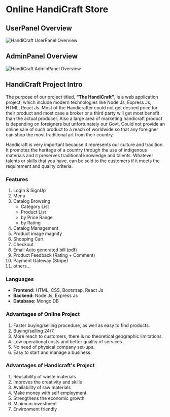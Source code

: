 # Online HandiCraft Store

## UserPanel Overview

![HandiCraft UserPanel Overview](https://user-images.githubusercontent.com/56494086/130429816-3e0d6c03-caef-4a47-b0be-81370b58fb58.gif "HandiCraft UserPanel Overview")

## AdminPanel Overview

![HandiCraft AdminPanel Overview](https://user-images.githubusercontent.com/56494086/130436135-bf6ff416-2588-44aa-9b8b-a14452b02cfb.gif "HandiCraft AdminPanel Overview")

## HandiCraft Project Intro

The purpose of our project titled, **“The HandiCraft”**, is a web application project, which include modern technologies like Node Js, Express Js, HTML, React Js. Most of the Handicrafter could not get desired price for their product and most case a broker or a third party will get most benefit than the actual producer. Also a large area of marketing handicraft product is depending on foreigners but unfortunately our Govt. Could not provide an online sale of such product to a reach of worldwide so that any foreigner can shop the most traditional art from their country. 

Handicraft is very important because it represents our culture and tradition. It promotes the heritage of a country through the use of indigenous materials and it preserves traditional knowledge and talents. Whatever talents or skills that you have, can be sold to the customers if it meets the requirement and quality criteria. 

### Features
1. LogIn & SignUp
2. Menu 
3. Catalog Browsing 
	 - Category List 
	 - Product List 
	 - by Price Range
	 - by Rating
4. Catalog Management
5. Product image magnify
6. Shopping Cart 
7. Checkout 
8. Email Auto generated bill (pdf)
9. Product Feedback (Rating + Comment)
10. Payment Gateway (Stripe)
11. others...

### Languages
-  **Frontend:** HTML, CSS, Bootstrap, React Js
-  **Backend:** Node Js, Express Js
-  **Database:** Mongo DB

### Advantages of Online Project
1. Faster buying/selling procedure, as well as easy to find products. 
2. Buying/selling 24/7. 
3. More reach to customers, there is no theoretical geographic limitations. 
4. Low operational costs and better quality of services. 
5. No need of physical company set-ups. 
6. Easy to start and manage a business.

### Advantages of Handicraft's Project
1. Reusability of waste materials
2. Improves the creativity and skills
3. Availability of raw materials
4. Make money with self employment
5. Strengthens the economic growth
6. Minimum investment
7. Environment friendly
